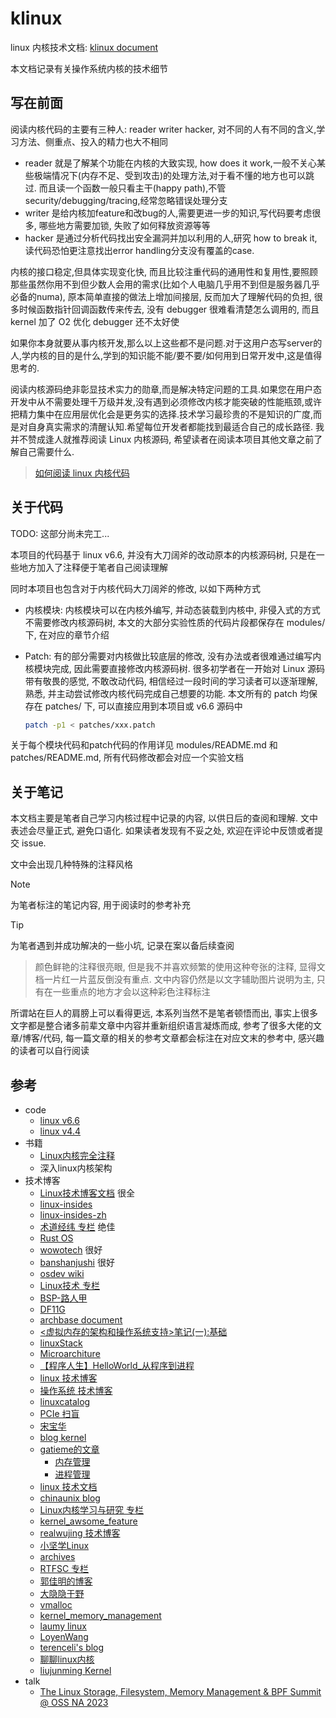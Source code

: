 # klinux

linux 内核技术文档: [klinux document](https://luzhixing12345.github.io/klinux/)

本文档记录有关操作系统内核的技术细节

## 写在前面

阅读内核代码的主要有三种人: reader writer hacker, 对不同的人有不同的含义,学习方法、侧重点、投入的精力也大不相同

- reader 就是了解某个功能在内核的大致实现, how does it work,一般不关心某些极端情况下(内存不足、受到攻击)的处理方法,对于看不懂的地方也可以跳过. 而且读一个函数一般只看主干(happy path),不管 security/debugging/tracing,经常忽略错误处理分支
- writer 是给内核加feature和改bug的人,需要更进一步的知识,写代码要考虑很多, 哪些地方需要加锁, 失败了如何释放资源等等
- hacker 是通过分析代码找出安全漏洞并加以利用的人,研究 how to break it,读代码恐怕更注意找出error handling分支没有覆盖的case.

内核的接口稳定,但具体实现变化快, 而且比较注重代码的通用性和复用性,要照顾那些虽然你用不到但少数人会用的需求(比如个人电脑几乎用不到但是服务器几乎必备的numa), 原本简单直接的做法上增加间接层, 反而加大了理解代码的负担, 很多时候函数指针回调函数传来传去, 没有 debugger 很难看清楚怎么调用的, 而且 kernel 加了 O2 优化 debugger 还不太好使

如果你本身就要从事内核开发,那么以上这些都不是问题.对于这用户态写server的人,学内核的目的是什么,学到的知识能不能/要不要/如何用到日常开发中,这是值得思考的.

阅读内核源码绝非彰显技术实力的勋章,而是解决特定问题的工具.如果您在用户态开发中从不需要处理千万级并发,没有遇到必须修改内核才能突破的性能瓶颈,或许把精力集中在应用层优化会是更务实的选择.技术学习最珍贵的不是知识的广度,而是对自身真实需求的清醒认知.希望每位开发者都能找到最适合自己的成长路径. 我并不赞成逢人就推荐阅读 Linux 内核源码, 希望读者在阅读本项目其他文章之前了解自己需要什么. 

> [如何阅读 linux 内核代码](https://www.zhihu.com/question/20541014/answer/93312920)

## 关于代码

TODO: 这部分尚未完工...

本项目的代码基于 linux v6.6, 并没有大刀阔斧的改动原本的内核源码树, 只是在一些地方加入了注释便于笔者自己阅读理解

同时本项目也包含对于内核代码大刀阔斧的修改, 以如下两种方式

- 内核模块: 内核模块可以在内核外编写, 并动态装载到内核中, 非侵入式的方式不需要修改内核源码树, 本文的大部分实验性质的代码片段都保存在 modules/ 下, 在对应的章节介绍
- Patch: 有的部分需要对内核做比较底层的修改, 没有办法或者很难通过编写内核模块完成, 因此需要直接修改内核源码树. 很多初学者在一开始对 Linux 源码带有敬畏的感觉, 不敢改动代码, 相信经过一段时间的学习读者可以逐渐理解, 熟悉, 并主动尝试修改内核代码完成自己想要的功能. 本文所有的 patch 均保存在 patches/ 下, 可以直接应用到本项目或 v6.6 源码中

  ```bash
  patch -p1 < patches/xxx.patch
  ```

关于每个模块代码和patch代码的作用详见 modules/README.md 和 patches/README.md, 所有代码修改都会对应一个实验文档

## 关于笔记

本文档主要是笔者自己学习内核过程中记录的内容, 以供日后的查阅和理解. 文中表述会尽量正式, 避免口语化. 如果读者发现有不妥之处, 欢迎在评论中反馈或者提交 issue.

文中会出现几种特殊的注释风格

> [!NOTE]
> 为笔者标注的笔记内容, 用于阅读时的参考补充

> [!TIP]
> 为笔者遇到并成功解决的一些小坑, 记录在案以备后续查阅

> 颜色鲜艳的注释很亮眼, 但是我不并喜欢频繁的使用这种夸张的注释, 显得文档一片红一片蓝反倒没有重点. 文中内容仍然是以文字辅助图片说明为主, 只有在一些重点的地方才会以这种彩色注释标注

所谓站在巨人的肩膀上可以看得更远, 本系列当然不是笔者顿悟而出, 事实上很多文字都是整合诸多前辈文章中内容并重新组织语言凝炼而成, 参考了很多大佬的文章/博客/代码, 每一篇文章的相关的参考文章都会标注在对应文末的参考中, 感兴趣的读者可以自行阅读

## 参考

- code
  - [linux v6.6](https://github.com/torvalds/linux/tree/v6.6)
  - [linux v4.4](https://github.com/torvalds/linux/tree/v4.4)
- 书籍
  - [Linux内核完全注释](http://oldlinux.org/download/CLK-5.0-WithCover.pdf)
  - 深入linux内核架构
- 技术博客
  - [Linux技术博客文档](https://www.cnblogs.com/pengdonglin137/p/15173512.html) 很全
  - [linux-insides](https://github.com/0xAX/linux-insides)
  - [linux-insides-zh](https://github.com/MintCN/linux-insides-zh)
  - [术道经纬 专栏](https://www.zhihu.com/column/c_1108400140804726784) 绝佳
  - [Rust OS](https://os.phil-opp.com/zh-CN/)
  - [wowotech](http://www.wowotech.net/) 很好
  - [banshanjushi](https://www.cnblogs.com/banshanjushi) 很好
  - [osdev wiki](https://wiki.osdev.org/)
  - [Linux技术 专栏](https://www.zhihu.com/column/c_1445694677312245760)
  - [BSP-路人甲](https://www.cnblogs.com/jianhua1992)
  - [DF11G](https://www.cnblogs.com/DF11G)
  - [archbase document](https://foxsen.github.io/archbase/)
  - [<虚拟内存的架构和操作系统支持>笔记(一):基础](https://zhuanlan.zhihu.com/p/587353806)
  - [linuxStack](https://github.com/g0dA/linuxStack)
  - [Microarchiture](https://blog.csdn.net/hit_shaoqi/category_9791833.html)
  - [【程序人生】HelloWorld_从程序到进程](https://blog.csdn.net/huiyeruzhou/article/details/130818548)
  - [linux 技术博客](https://www.junmajinlong.com/tags/Linux/)
  - [操作系统 技术博客](https://www.junmajinlong.com/tags/OS/)
  - [linuxcatalog](https://github.com/zhangjaycee/real_tech/wiki/linuxcatalog)
  - [PCIe 扫盲](http://blog.chinaaet.com/justlxy/p/5100053251)
  - [宋宝华](https://blog.csdn.net/21cnbao?type=blog)
  - [blog kernel](https://kernel.blog.csdn.net/?type=blog)
  - [gatieme的文章](https://www.zhihu.com/people/gatieme/posts)
    - [内存管理](https://kernel.blog.csdn.net/article/details/52384965)
    - [进程管理](https://kernel.blog.csdn.net/article/details/51456569)
  - [linux 技术文档](https://arthurchiao.art/categories/)
  - [chinaunix blog](http://blog.chinaunix.net/uid/23769728.html)
  - [Linux内核学习与研究 专栏](https://www.zhihu.com/column/fishland)
  - [kernel_awsome_feature](https://github.com/0voice/kernel_awsome_feature)
  - [realwujing 技术博客](https://realwujing.github.io/tags/)
  - [小坚学Linux](https://blog.csdn.net/sinat_22338935?type=blog)
  - [archives](https://abcdxyzk.github.io/blog/archives/)
  - [RTFSC 专栏](https://www.zhihu.com/column/c_1470701277923860480)
  - [郭佳明的博客](https://gls.show/categories/)
  - [大隐隐于野](https://blog.csdn.net/weixin_43778179?type=blog)
  - [vmalloc](https://lzz5235.github.io/2015/05/26/vmalloc.html)
  - [kernel_memory_management](https://github.com/luckyq/kernel_memory_management)
  - [laumy linux](https://www.laumy.tech/category/linux)
  - [LoyenWang](https://www.cnblogs.com/LoyenWang/tag/linux/)
  - [terenceli's blog](https://terenceli.github.io/)
  - [聊聊linux内核](https://mp.weixin.qq.com/mp/appmsgalbum?__biz=Mzg2MzU3Mjc3Ng==&action=getalbum&album_id=2559805446807928833&scene=173&from_msgid=2247486879&from_itemidx=1&count=3&nolastread=1#wechat_redirect)
  - [liujunming Kernel](https://liujunming.top/categories/Kernel/)
- talk
  - [The Linux Storage, Filesystem, Memory Management & BPF Summit @ OSS NA 2023](https://www.youtube.com/playlist?list=PLbzoR-pLrL6rlmdpJ3-oMgU_zxc1wAhjS)
